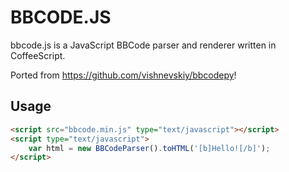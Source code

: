 BBCODE.JS
=========

bbcode.js is a JavaScript BBCode parser and renderer written in CoffeeScript.


Ported from https://github.com/vishnevskiy/bbcodepy!

Usage
-----

``` html
<script src="bbcode.min.js" type="text/javascript"></script>
<script type="text/javascript">
    var html = new BBCodeParser().toHTML('[b]Hello![/b]');
</script>
```